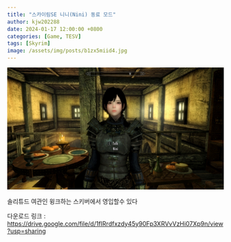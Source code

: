 ```yaml
---
title: "스카이림SE 니니(Nini) 동료 모드"
author: kjw202288
date: 2024-01-17 12:00:00 +0800
categories: [Game, TESV]
tags: [Skyrim]
image: /assets/img/posts/b1zx5miid4.jpg
---
```


<img src="/assets/img/posts/b1zx5miid4.jpg">

솔리튜드 여관인 윙크하는 스키버에서 영입할수 있다

다운로드 링크 : <https://drive.google.com/file/d/1fIRrdfxzdy45y90Fp3XRVvVzHi07Xp9n/view?usp=sharing>

<model-viewer id="model-ex" src="{{ 'assets/cg/Nini.glb' | relative_url }}" alt="model sample" camera-controls></model-viewer>

<style>
model-viewer {
  width: 200px;
  height: 200px;
}
</style>